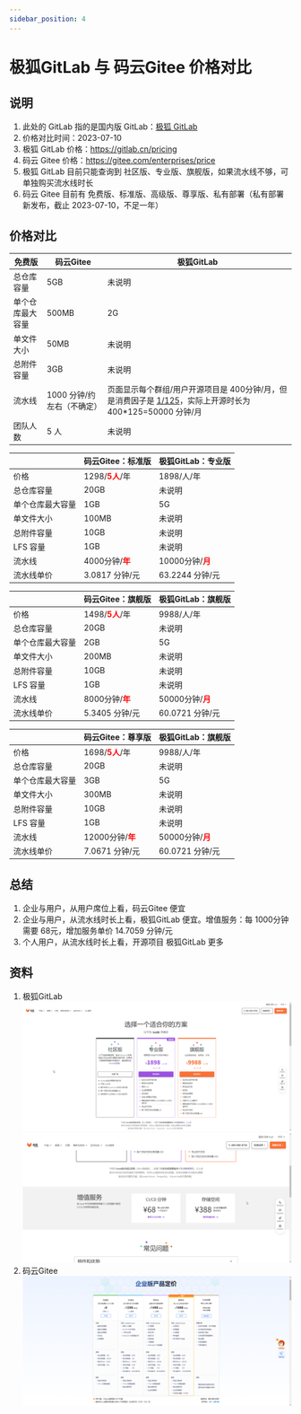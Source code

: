 ```yaml
---
sidebar_position: 4
---
```


# 极狐GitLab 与 码云Gitee 价格对比

## 说明

1. 此处的 GitLab 指的是国内版 GitLab：[极狐 GitLab](https://jihulab.com)
2. 价格对比时间：2023-07-10
3. 极狐 GitLab 价格：https://gitlab.cn/pricing
4. 码云 Gitee 价格：https://gitee.com/enterprises/price
5. 极狐 GitLab 目前只能查询到 社区版、专业版、旗舰版，如果流水线不够，可单独购买流水线时长
6. 码云 Gitee 目前有 免费版、标准版、高级版、尊享版、私有部署（私有部署新发布，截止 2023-07-10，不足一年）

## 价格对比

| 免费版      | 码云Gitee           | 极狐GitLab                                                                                                   |
|----------|-------------------|------------------------------------------------------------------------------------------------------------|
| 总仓库容量    | 5GB               | 未说明                                                                                                        |
| 单个仓库最大容量 | 500MB             | 2G                                                                                                         |
| 单文件大小    | 50MB              | 未说明                                                                                                        |
| 总附件容量    | 3GB               | 未说明                                                                                                        |
| 流水线      | 1000 分钟/约 左右（不确定） | 页面显示每个群组/用户开源项目是 400分钟/月，但是消费因子是 [1/125](https://forum.gitlab.cn/t/topic/1527)，实际上开源时长为 400*125=50000 分钟/月 |
| 团队人数     | 5 人               | 未说明                                                                                                        |

|          | 码云Gitee：标准版                                         | 极狐GitLab：专业版                                        |
|----------|-----------------------------------------------------|-----------------------------------------------------|
| 价格       | 1298/<strong><font color="red">5人</font></strong>/年 | 1898/人/年                                            |
| 总仓库容量    | 20GB                                                | 未说明                                                 |
| 单个仓库最大容量 | 1GB                                                 | 5G                                                  |
| 单文件大小    | 100MB                                               | 未说明                                                 |
| 总附件容量    | 10GB                                                | 未说明                                                 |
| LFS 容量   | 1GB                                                 | 未说明                                                 |
| 流水线      | 4000分钟/<strong><font color="red">年</font></strong>  | 10000分钟/<strong><font color="red">月</font></strong> |
| 流水线单价    | 3.0817 分钟/元                                         | 63.2244 分钟/元                                        |

|          | 码云Gitee：旗舰版                                         | 极狐GitLab：旗舰版                                        |
|----------|-----------------------------------------------------|-----------------------------------------------------|
| 价格       | 1498/<strong><font color="red">5人</font></strong>/年 | 9988/人/年                                            |
| 总仓库容量    | 20GB                                                | 未说明                                                 |
| 单个仓库最大容量 | 2GB                                                 | 5G                                                  |
| 单文件大小    | 200MB                                               | 未说明                                                 |
| 总附件容量    | 10GB                                                | 未说明                                                 |
| LFS 容量   | 1GB                                                 | 未说明                                                 |
| 流水线      | 8000分钟/<strong><font color="red">年</font></strong>  | 50000分钟/<strong><font color="red">月</font></strong> |
| 流水线单价    | 5.3405 分钟/元                                         | 60.0721 分钟/元                                        |

|          | 码云Gitee：尊享版                                         | 极狐GitLab：旗舰版                                        |
|----------|-----------------------------------------------------|-----------------------------------------------------|
| 价格       | 1698/<strong><font color="red">5人</font></strong>/年 | 9988/人/年                                            |
| 总仓库容量    | 20GB                                                | 未说明                                                 |
| 单个仓库最大容量 | 3GB                                                 | 5G                                                  |
| 单文件大小    | 300MB                                               | 未说明                                                 |
| 总附件容量    | 10GB                                                | 未说明                                                 |
| LFS 容量   | 1GB                                                 | 未说明                                                 |
| 流水线      | 12000分钟/<strong><font color="red">年</font></strong> | 50000分钟/<strong><font color="red">月</font></strong> |
| 流水线单价    | 7.0671 分钟/元                                         | 60.0721 分钟/元                                        |

## 总结

1. 企业与用户，从用户席位上看，码云Gitee 便宜
2. 企业与用户，从流水线时长上看，极狐GitLab 便宜。增值服务：每 1000分钟 需要 68元，增加服务单价 14.7059 分钟/元
3. 个人用户，从流水线时长上看，开源项目 极狐GitLab 更多

## 资料

1. 极狐GitLab
   [![](static/price/jihulab-1.png)](https://gitlab.cn/pricing)
   [![](static/price/jihulab-2.png)](https://gitlab.cn/pricing)
2. 码云Gitee
   [![](static/price/gitee-1.png)](https://gitee.com/enterprises/price)
